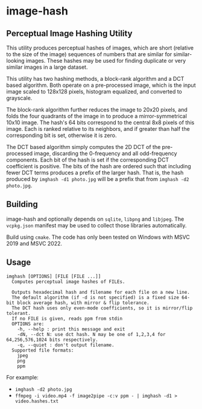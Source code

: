 # image-hash
## Perceptual Image Hashing Utility

This utility produces perceptual hashes of images, which are short (relative to the size of the image) sequences of numbers that are similar for similar-looking images. These hashes may be used for finding duplicate or very similar images in a large dataset.

This utility has two hashing methods, a block-rank algorithm and a DCT based algorithm. Both operate on a pre-processed image, which is the input image scaled to 128x128 pixels, histogram equalized, and converted to grayscale.

The block-rank algorithm further reduces the image to 20x20 pixels, and folds the four quadrants of the image in to produce a mirror-symmetrical 10x10 image. The hash's 64 bits correspond to the central 8x8 pixels of this image. Each is ranked relative to its neighbors, and if greater than half the corresponding bit is set, otherwise it is zero.

The DCT based algorithm simply computes the 2D DCT of the pre-processed image, discarding the 0-frequency and all odd-frequency components. Each bit of the hash is set if the corresponding DCT coefficient is positive. The bits of the hash are ordered such that including fewer DCT terms produces a prefix of the larger hash. That is, the hash produced by `imghash -d1 photo.jpg` will be a prefix that from `imghash -d2 photo.jpg`.

## Building
image-hash and optionally depends on `sqlite`, `libpng` and `libjpeg`. The `vcpkg.json` manifest may be used to collect those libraries automatically.

Build using `cmake`. The code has only been tested on Windows with MSVC 2019 and MSVC 2022.

## Usage
```
imghash [OPTIONS] [FILE [FILE ...]]
  Computes perceptual image hashes of FILEs.

  Outputs hexadecimal hash and filename for each file on a new line.
  The default algorithm (if -d is not specified) is a fixed size 64-bit block average hash, with mirror & flip tolerance.
  The DCT hash uses only even-mode coefficients, so it is mirror/flip tolerant.
  If no FILE is given, reads ppm from stdin
  OPTIONS are:
    -h, --help : print this message and exit
    -dN, --dct N: use dct hash. N may be one of 1,2,3,4 for 64,256,576,1024 bits respectively.
    -q, --quiet : don't output filename.
  Supported file formats: 
    jpeg
    png
    ppm

```
For example:
 - `imghash -d2 photo.jpg`
 - `ffmpeg -i video.mp4 -f image2pipe -c:v ppm - | imghash -d1 > video.hashes.txt`
